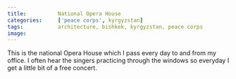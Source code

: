 ```yaml
---
title:			National Opera House
categories:		['peace corps', kyrgyzstan]
tags:			architecture, bishkek, kyrgyzstan, peace corps
image:			
---
```


This is the national Opera House which I pass every day to and from my office. I often hear the singers practicing through the windows so everyday I get a little bit of a free concert.
